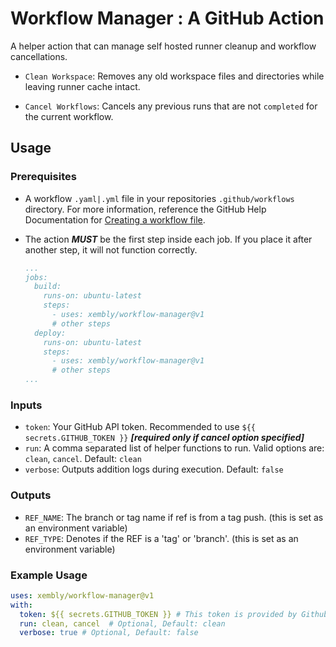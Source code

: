 # Workflow Manager : A GitHub Action

A helper action that can manage self hosted runner cleanup and workflow cancellations.

- `Clean Workspace`: Removes any old workspace files and directories while leaving runner cache intact.

- `Cancel Workflows`: Cancels any previous runs that are not `completed` for the current workflow.

## Usage

### Prerequisites
- A workflow `.yaml|.yml` file in your repositories `.github/workflows` directory. For more information, reference the GitHub Help Documentation for [Creating a workflow file](https://help.github.com/en/articles/configuring-a-workflow#creating-a-workflow-file).
- The action _**MUST**_ be the first step inside each job. If you place it after another step, it will not function correctly.

  ```yaml
  ...
  jobs:
    build:
      runs-on: ubuntu-latest
      steps:
        - uses: xembly/workflow-manager@v1
        # other steps
    deploy:
      runs-on: ubuntu-latest
      steps:
        - uses: xembly/workflow-manager@v1
        # other steps
  ...
  ```

### Inputs
- `token`: Your GitHub API token. Recommended to use `${{ secrets.GITHUB_TOKEN }}` _**[required only if cancel option specified]**_
- `run`: A comma separated list of helper functions to run. Valid options are: `clean`, `cancel`. Default: `clean`
- `verbose`: Outputs addition logs during execution. Default: `false`

### Outputs
- `REF_NAME`: The branch or tag name if ref is from a tag push. (this is set as an environment variable)
- `REF_TYPE`: Denotes if the REF is a 'tag' or 'branch'. (this is set as an environment variable)

### Example Usage

```yaml
uses: xembly/workflow-manager@v1
with:
  token: ${{ secrets.GITHUB_TOKEN }} # This token is provided by Github Actions, you do not need to create your own token
  run: clean, cancel  # Optional, Default: clean
  verbose: true # Optional, Default: false
```
